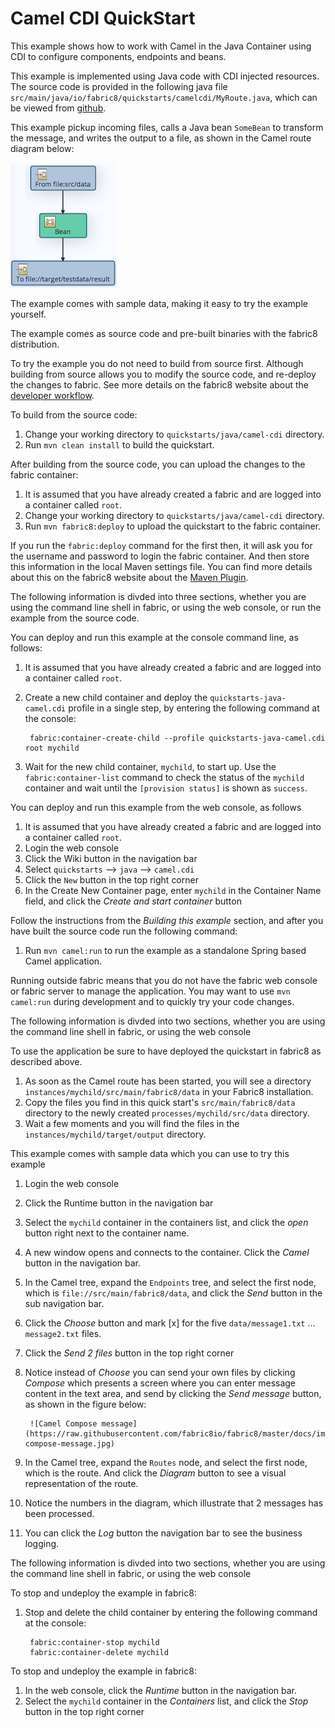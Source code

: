 # Camel CDI QuickStart

This example shows how to work with Camel in the Java Container using CDI to configure components,
endpoints and beans.

This example is implemented using Java code with CDI injected resources. The source code is provided in the following java file `src/main/java/io/fabric8/quickstarts/camelcdi/MyRoute.java`, which can be viewed from [github](https://github.com/fabric8io/fabric8/blob/master/quickstarts/java/camel-spring/src/main/java/io/fabric8/quickstarts/camelcdi/MyRoute.java).

This example pickup incoming files, calls a Java bean `SomeBean` to transform the message, and writes the output to a file, as shown in the Camel route diagram below:

![Camel CDI diagram](https://raw.githubusercontent.com/fabric8io/fabric8/master/docs/images/camel-cdi-diagram.jpg)

The example comes with sample data, making it easy to try the example yourself.



The example comes as source code and pre-built binaries with the fabric8 distribution. 

To try the example you do not need to build from source first. Although building from source allows you to modify the source code, and re-deploy the changes to fabric. See more details on the fabric8 website about the [developer workflow](http://fabric8.io/gitbook/developer.html).

To build from the source code:

1. Change your working directory to `quickstarts/java/camel-cdi` directory.
1. Run `mvn clean install` to build the quickstart.

After building from the source code, you can upload the changes to the fabric container:

1. It is assumed that you have already created a fabric and are logged into a container called `root`.
1. Change your working directory to `quickstarts/java/camel-cdi` directory.
1. Run `mvn fabric8:deploy` to upload the quickstart to the fabric container.

If you run the `fabric:deploy` command for the first then, it will ask you for the username and password to login the fabric container.
And then store this information in the local Maven settings file. You can find more details about this on the fabric8 website about the [Maven Plugin](http://fabric8.io/gitbook/mavenPlugin.html).



The following information is divded into three sections, whether you are using the command line shell in fabric, or using the web console, or run the example from the source code.


You can deploy and run this example at the console command line, as follows:

1. It is assumed that you have already created a fabric and are logged into a container called `root`.
1. Create a new child container and deploy the `quickstarts-java-camel.cdi` profile in a single step, by entering the
 following command at the console:

        fabric:container-create-child --profile quickstarts-java-camel.cdi root mychild

1. Wait for the new child container, `mychild`, to start up. Use the `fabric:container-list` command to check the status of the `mychild` container and wait until the `[provision status]` is shown as `success`.



You can deploy and run this example from the web console, as follows

1. It is assumed that you have already created a fabric and are logged into a container called `root`.
1. Login the web console
1. Click the Wiki button in the navigation bar
1. Select `quickstarts` --> `java` --> `camel.cdi`
1. Click the `New` button in the top right corner
1. In the Create New Container page, enter `mychild` in the Container Name field, and click the *Create and start container* button


Follow the instructions from the _Building this example_ section, and after you have built the source code run the following command:

1. Run `mvn camel:run` to run the example as a standalone Spring based Camel application.

Running outside fabric means that you do not have the fabric web console or fabric server to manage the application. You may want to use `mvn camel:run` during development and to quickly try your code changes.



The following information is divded into two sections, whether you are using the command line shell in fabric, or using the web console


To use the application be sure to have deployed the quickstart in fabric8 as described above. 

1. As soon as the Camel route has been started, you will see a directory `instances/mychild/src/main/fabric8/data` in your Fabric8 installation.
1. Copy the files you find in this quick start's `src/main/fabric8/data` directory to the newly created `processes/mychild/src/data`
directory.
1. Wait a few moments and you will find the files in the `instances/mychild/target/output` directory. 


This example comes with sample data which you can use to try this example

1. Login the web console
1. Click the Runtime button in the navigation bar
1. Select the `mychild` container in the containers list, and click the *open* button right next to the container name.
1. A new window opens and connects to the container. Click the *Camel* button in the navigation bar.
1. In the Camel tree, expand the `Endpoints` tree, and select the first node, which is `file://src/main/fabric8/data`, and click the *Send* button in the sub navigation bar.
1. Click the *Choose* button and mark [x] for the five `data/message1.txt` ... `message2.txt` files.
1. Click the *Send 2 files* button in the top right corner
1. Notice instead of *Choose* you can send your own files by clicking *Compose* which presents a screen where you can enter message content in the text area, and send by clicking the *Send message* button, as shown in the figure below:

        ![Camel Compose message](https://raw.githubusercontent.com/fabric8io/fabric8/master/docs/images/camel-compose-message.jpg)

1. In the Camel tree, expand the `Routes` node, and select the first node, which is the route. And click the *Diagram* button to see a visual representation of the route.
1. Notice the numbers in the diagram, which illustrate that 2 messages has been processed. 
1. You can click the *Log* button the navigation bar to see the business logging.



The following information is divded into two sections, whether you are using the command line shell in fabric, or using the web console


To stop and undeploy the example in fabric8:

1. Stop and delete the child container by entering the following command at the console:

        fabric:container-stop mychild
        fabric:container-delete mychild


To stop and undeploy the example in fabric8:

1. In the web console, click the *Runtime* button in the navigation bar.
1. Select the `mychild` container in the *Containers* list, and click the *Stop* button in the top right corner
